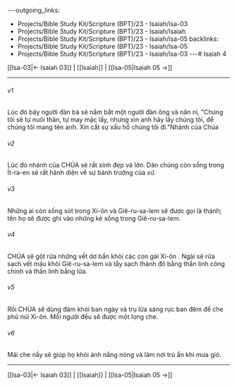 ---outgoing_links:
  - Projects/Bible Study Kit/Scripture (BPT)/23 - Isaiah/Isa-03
  - Projects/Bible Study Kit/Scripture (BPT)/23 - Isaiah/Isaiah
  - Projects/Bible Study Kit/Scripture (BPT)/23 - Isaiah/Isa-05
backlinks:
  - Projects/Bible Study Kit/Scripture (BPT)/23 - Isaiah/Isa-05
  - Projects/Bible Study Kit/Scripture (BPT)/23 - Isaiah/Isa-03
---# Isaiah 4

[[Isa-03|← Isaiah 03]] | [[Isaiah]] | [[Isa-05|Isaiah 05 →]]
***



###### v1 
Lúc đó bảy người đàn bà sẽ nắm bắt một người đàn ông và năn nỉ, "Chúng tôi sẽ tự nuôi thân, tự may mặc lấy, nhưng xin anh hãy lấy chúng tôi, để chúng tôi mang tên anh. Xin cất sự xấu hổ chúng tôi đi."Nhánh của Chúa 

###### v2 
Lúc đó nhánh của CHÚA sẽ rất xinh đẹp và lớn. Dân chúng còn sống trong Ít-ra-en sẽ rất hãnh diện về sự bành trướng của xứ. 

###### v3 
Những ai còn sống sót trong Xi-ôn và Giê-ru-sa-lem sẽ được gọi là thánh; tên họ sẽ được ghi vào những kẻ sống trong Giê-ru-sa-lem. 

###### v4 
CHÚA sẽ gột rửa những vết dơ bẩn khỏi các con gái Xi-ôn . Ngài sẽ rửa sạch vết máu khỏi Giê-ru-sa-lem và tẩy sạch thành đó bằng thần linh công chính và thần linh bằng lửa. 

###### v5 
Rồi CHÚA sẽ dùng đám khói ban ngày và trụ lửa sáng rực ban đêm để che phủ núi Xi-ôn. Mỗi người đều sẽ được một lọng che. 

###### v6 
Mái che nầy sẽ giúp họ khỏi ánh nắng nóng và làm nơi trú ẩn khi mưa gió.

***
[[Isa-03|← Isaiah 03]] | [[Isaiah]] | [[Isa-05|Isaiah 05 →]]
